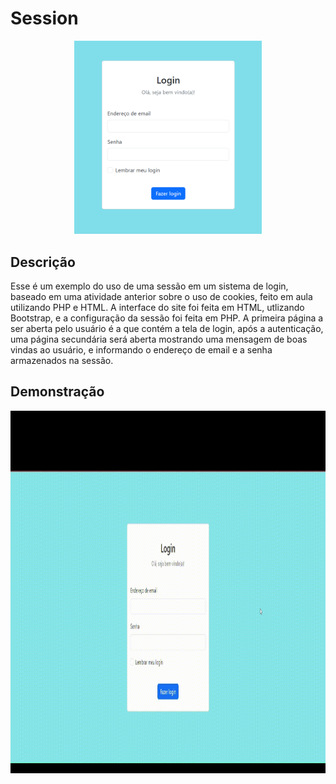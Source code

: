 # Session

<div align="center">
<img src="TelaLogin.png" width="300">
</div>

## Descrição
Esse é um exemplo do uso de uma sessão em um sistema de login, baseado em uma atividade anterior sobre o uso de cookies, feito em aula utilizando PHP e HTML. A interface do site foi feita em HTML, utlizando Bootstrap, e a configuração da sessão foi feita em PHP.
A primeira página a ser aberta pelo usuário é a que contém a tela de login, após a autenticação, uma página secundária será aberta mostrando uma mensagem de boas vindas ao usuário, e informando o endereço de email e a senha armazenados na sessão. 

## Demonstração
<div align="center">
    <img src="https://github.com/stxrkwas/Cookies/blob/d85d8b2947af06be694d16f7dd11d899f99b2af5/Tela-de-Login-com-Cookies.gif" alt="Demonstração" width="1280" height="580">
</div>
